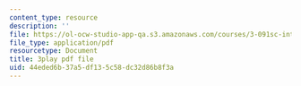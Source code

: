 ```yaml
---
content_type: resource
description: ''
file: https://ol-ocw-studio-app-qa.s3.amazonaws.com/courses/3-091sc-introduction-to-solid-state-chemistry-fall-2010/44eded6b37a5df135c58dc32d86b8f3a_Io_4ZckeQ1k.pdf
file_type: application/pdf
resourcetype: Document
title: 3play pdf file
uid: 44eded6b-37a5-df13-5c58-dc32d86b8f3a
---
```

